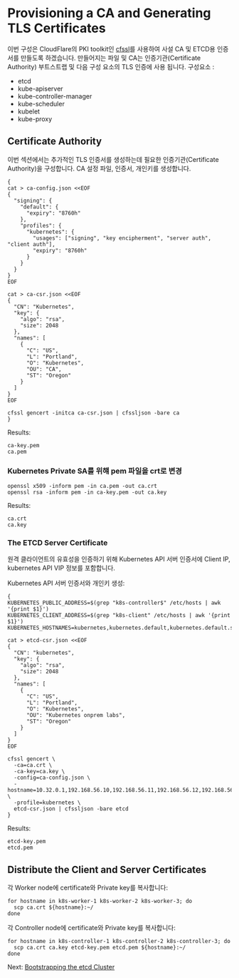 # Provisioning a CA and Generating TLS Certificates

이번 구성은 CloudFlare의 PKI toolkit인 [cfssl](https://github.com/cloudflare/cfssl)를 사용하여 사설 CA 및 ETCD용 인증서를 만들도록 하겠습니다. 만들어지는 파일 및 CA는 인증기관(Certificate Authority) 부트스트랩 및 다음 구성 요소의 TLS 인증에 사용 됩니다.
구성요소 :
* etcd
* kube-apiserver
* kube-controller-manager
* kube-scheduler
* kubelet
* kube-proxy

## Certificate Authority

이번 섹션에서는 추가적인 TLS 인증서를 생성하는데 필요한 인증기관(Certificate Authority)을 구성합니다.
CA 설정 파일, 인증서, 개인키를 생성합니다.
```
{
cat > ca-config.json <<EOF
{
  "signing": {
    "default": {
      "expiry": "8760h"
    },
    "profiles": {
      "kubernetes": {
        "usages": ["signing", "key encipherment", "server auth", "client auth"],
        "expiry": "8760h"
      }
    }
  }
}
EOF

cat > ca-csr.json <<EOF
{
  "CN": "Kubernetes",
  "key": {
    "algo": "rsa",
    "size": 2048
  },
  "names": [
    {
      "C": "US",
      "L": "Portland",
      "O": "Kubernetes",
      "OU": "CA",
      "ST": "Oregon"
    }
  ]
}
EOF

cfssl gencert -initca ca-csr.json | cfssljson -bare ca
}
```

Results:

```
ca-key.pem
ca.pem
```

### Kubernetes Private SA를 위햬 pem 파일을 crt로 변경

```
openssl x509 -inform pem -in ca.pem -out ca.crt
openssl rsa -inform pem -in ca-key.pem -out ca.key

```

Results:
```
ca.crt
ca.key
```


### The ETCD Server Certificate

원격 클라이언트의 유효성을 인증하기 위해 Kubernetes API 서버 인증서에 Client IP, kubernetes API VIP 정보를 포함합니다.

Kubernetes API 서버 인증서와 개인키 생성:

```
{
KUBERNETES_PUBLIC_ADDRESS=$(grep "k8s-controller$" /etc/hosts | awk '{print $1}')
KUBERNETES_CLIENT_ADDRESS=$(grep "k8s-client" /etc/hosts | awk '{print $1}')
KUBERNETES_HOSTNAMES=kubernetes,kubernetes.default,kubernetes.default.svc,kubernetes.default.svc.cluster,kubernetes.svc.cluster.local

cat > etcd-csr.json <<EOF
{
  "CN": "kubernetes",
  "key": {
    "algo": "rsa",
    "size": 2048
  },
  "names": [
    {
      "C": "US",
      "L": "Portland",
      "O": "Kubernetes",
      "OU": "Kubernetes onprem labs",
      "ST": "Oregon"
    }
  ]
}
EOF

cfssl gencert \
  -ca=ca.crt \
  -ca-key=ca.key \
  -config=ca-config.json \
  -hostname=10.32.0.1,192.168.56.10,192.168.56.11,192.168.56.12,192.168.56.13,${KUBERNETES_PUBLIC_ADDRESS},127.0.0.1,${KUBERNETES_HOSTNAMES} \
  -profile=kubernetes \
  etcd-csr.json | cfssljson -bare etcd
}
```

Results:

```
etcd-key.pem
etcd.pem
```

## Distribute the Client and Server Certificates

각 Worker node에 certificate와 Private key를 복사합니다:

```
for hostname in k8s-worker-1 k8s-worker-2 k8s-worker-3; do
  scp ca.crt ${hostname}:~/
done
```

각 Controller node에 certificate와 Private key를 복사합니다:

```
for hostname in k8s-controller-1 k8s-controller-2 k8s-controller-3; do
  scp ca.crt ca.key etcd-key.pem etcd.pem ${hostname}:~/
done
```

Next: [Bootstrapping the etcd Cluster](05-bootstrapping-etcd.md)
